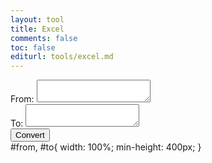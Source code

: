 ```yaml
---
layout: tool
title: Excel
comments: false
toc: false
editurl: tools/excel.md
---
```


<div>
  <label>From:</label>
  <textarea id="from"></textarea>
</div>
<div>
  <label>To:</label>
  <textarea id="to"></textarea>
</div>
<div>
  <button id="convert">Convert</button>
</div>

<script type="text/javascript">
  function convert(input) {
    var rows = input.split('\n');
    var out = rows.map(function(row) {
      return '|' + row.replace(/\t/g, "|") + '|'
    });
    return out.join('\n');
  }

  $('#convert').click(function() {
    $('#to').val(convert($('#from').val()));
  })
</script>

<styles>
  #from, #to{
    width: 100%;
    min-height: 400px;
  }
</styles>
